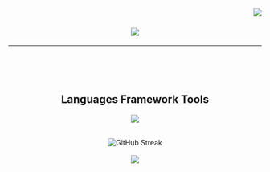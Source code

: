 <img align="right" src="https://visitor-badge.laobi.icu/badge?page_id=itsNaleeka.itsNaleeka&left_text=Visitors" />

<h1 align="center"> 
  <img src="https://readme-typing-svg.demolab.com?font=Fira+Code&weight=700&size=35&duration=4000&pause=1000&color=36B828&background=0D1117&center=true&width=435&lines=Hello+Fellow+Traveler!;It's+Naleeka+%F0%9F%91%BD](https://readme-typing-svg.demolab.com?font=Fira+Code&weight=700&size=35&duration=4000&pause=1000&color=36B828&background=0D1117&width=485&height=72&lines=Hello+Fellow+Traveler!;It's+Naleeka+%F0%9F%91%BD" />
</h1>

---

<br/><br/><br/>

<div align="center">

## Languages Framework Tools
  
</div>


<p align="center">
  
  <a href="https://skillicons.dev">
    <img src="https://skillicons.dev/icons?i=c,cpp,figma,idea,react,xd&perline=6" />
  </a>
</p>


<br/>

<div align="center">
  <img align="center" src="https://streak-stats.demolab.com?user=itsNaleeka&theme=dark&border_radius=8" alt="GitHub Streak" />
</div>

<br/>
<div align="center">
  <picture>
  <source
    srcset="https://github-readme-stats.vercel.app/api?username=itsNaleeka&show_icons=true&theme=dark"
    media="(prefers-color-scheme: dark)"
  />
  <source
    srcset="https://github-readme-stats.vercel.app/api?username=itsNaleeka&show_icons=true"
    media="(prefers-color-scheme: light), (prefers-color-scheme: no-preference)"
  />
  <img src="https://github-readme-stats.vercel.app/api?username=itsNaleeka&show_icons=true" />
</picture>
</div>
